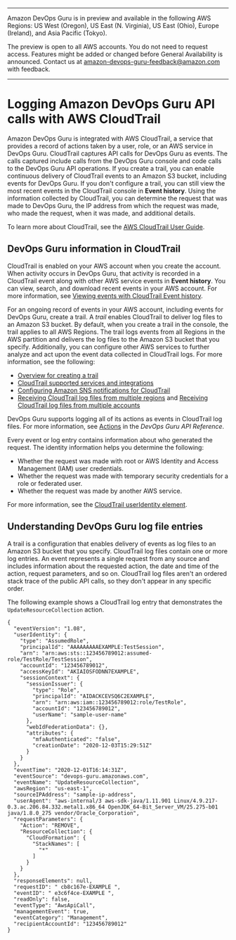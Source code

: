 --------

Amazon DevOps Guru is in preview and available in the following AWS Regions: US West \(Oregon\), US East \(N\. Virginia\), US East \(Ohio\), Europe \(Ireland\), and Asia Pacific \(Tokyo\)\.

The preview is open to all AWS accounts\. You do not need to request access\. Features might be added or changed before General Availability is announced\. Contact us at [amazon\-devops\-guru\-feedback@amazon\.com](mailto:amazon-devops-guru-feedback@amazon.com) with feedback\.

--------

# Logging Amazon DevOps Guru API calls with AWS CloudTrail<a name="logging-using-cloudtrail"></a>

Amazon DevOps Guru is integrated with AWS CloudTrail, a service that provides a record of actions taken by a user, role, or an AWS service in DevOps Guru\. CloudTrail captures API calls for DevOps Guru as events\. The calls captured include calls from the DevOps Guru console and code calls to the DevOps Guru API operations\. If you create a trail, you can enable continuous delivery of CloudTrail events to an Amazon S3 bucket, including events for DevOps Guru\. If you don't configure a trail, you can still view the most recent events in the CloudTrail console in **Event history**\. Using the information collected by CloudTrail, you can determine the request that was made to DevOps Guru, the IP address from which the request was made, who made the request, when it was made, and additional details\. 

To learn more about CloudTrail, see the [AWS CloudTrail User Guide](https://docs.aws.amazon.com/awscloudtrail/latest/userguide/cloudtrail-user-guide.html)\.

## DevOps Guru information in CloudTrail<a name="service-name-info-in-cloudtrail"></a>

CloudTrail is enabled on your AWS account when you create the account\. When activity occurs in DevOps Guru, that activity is recorded in a CloudTrail event along with other AWS service events in **Event history**\. You can view, search, and download recent events in your AWS account\. For more information, see [Viewing events with CloudTrail Event history](https://docs.aws.amazon.com/awscloudtrail/latest/userguide/view-cloudtrail-events.html)\.

For an ongoing record of events in your AWS account, including events for DevOps Guru, create a trail\. A *trail* enables CloudTrail to deliver log files to an Amazon S3 bucket\. By default, when you create a trail in the console, the trail applies to all AWS Regions\. The trail logs events from all Regions in the AWS partition and delivers the log files to the Amazon S3 bucket that you specify\. Additionally, you can configure other AWS services to further analyze and act upon the event data collected in CloudTrail logs\. For more information, see the following: 
+ [Overview for creating a trail](https://docs.aws.amazon.com/awscloudtrail/latest/userguide/cloudtrail-create-and-update-a-trail.html)
+ [CloudTrail supported services and integrations](https://docs.aws.amazon.com/awscloudtrail/latest/userguide/cloudtrail-aws-service-specific-topics.html)
+ [Configuring Amazon SNS notifications for CloudTrail](https://docs.aws.amazon.com/awscloudtrail/latest/userguide/configure-sns-notifications-for-cloudtrail.html)
+ [Receiving CloudTrail log files from multiple regions](https://docs.aws.amazon.com/awscloudtrail/latest/userguide/receive-cloudtrail-log-files-from-multiple-regions.html) and [Receiving CloudTrail log files from multiple accounts](https://docs.aws.amazon.com/awscloudtrail/latest/userguide/cloudtrail-receive-logs-from-multiple-accounts.html)

DevOps Guru supports logging all of its actions as events in CloudTrail log files\. For more information, see [Actions](https://docs.aws.amazon.com/devops-guru/latest/APIReference/API_Operations.html) in the *DevOps Guru API Reference*\.

Every event or log entry contains information about who generated the request\. The identity information helps you determine the following: 
+ Whether the request was made with root or AWS Identity and Access Management \(IAM\) user credentials\.
+ Whether the request was made with temporary security credentials for a role or federated user\.
+ Whether the request was made by another AWS service\.

For more information, see the [CloudTrail userIdentity element](https://docs.aws.amazon.com/awscloudtrail/latest/userguide/cloudtrail-event-reference-user-identity.html)\.

## Understanding DevOps Guru log file entries<a name="understanding-service-name-entries"></a>

A trail is a configuration that enables delivery of events as log files to an Amazon S3 bucket that you specify\. CloudTrail log files contain one or more log entries\. An event represents a single request from any source and includes information about the requested action, the date and time of the action, request parameters, and so on\. CloudTrail log files aren't an ordered stack trace of the public API calls, so they don't appear in any specific order\. 

The following example shows a CloudTrail log entry that demonstrates the `UpdateResourceCollection` action\.

```
{
  "eventVersion": "1.08",
  "userIdentity": {
    "type": "AssumedRole",
    "principalId": "AAAAAAAAAEXAMPLE:TestSession",
    "arn": "arn:aws:sts::123456789012:assumed-role/TestRole/TestSession",
    "accountId": "123456789012",
    "accessKeyId": "AKIAIOSFODNN7EXAMPLE",
    "sessionContext": {
      "sessionIssuer": {
        "type": "Role",
        "principalId": "AIDACKCEVSQ6C2EXAMPLE",
        "arn": "arn:aws:iam::123456789012:role/TestRole",
        "accountId": "123456789012",
        "userName": "sample-user-name"
      },
      "webIdFederationData": {},
      "attributes": {
        "mfaAuthenticated": "false",
        "creationDate": "2020-12-03T15:29:51Z"
      }
    }
  },
  "eventTime": "2020-12-01T16:14:31Z",
  "eventSource": "devops-guru.amazonaws.com",
  "eventName": "UpdateResourceCollection",
  "awsRegion": "us-east-1",
  "sourceIPAddress": "sample-ip-address",
  "userAgent": "aws-internal/3 aws-sdk-java/1.11.901 Linux/4.9.217-0.3.ac.206.84.332.metal1.x86_64 OpenJDK_64-Bit_Server_VM/25.275-b01 java/1.8.0_275 vendor/Oracle_Corporation",
  "requestParameters": {
    "Action": "REMOVE",
    "ResourceCollection": {
      "CloudFormation": {
        "StackNames": [
          "*"
        ]
      }
    }
  },
  "responseElements": null,
  "requestID": " cb8c167e-EXAMPLE ",
  "eventID": " e3c6f4ce-EXAMPLE ",
  "readOnly": false,
  "eventType": "AwsApiCall",
  "managementEvent": true,
  "eventCategory": "Management",
  "recipientAccountId": "123456789012"
}
```